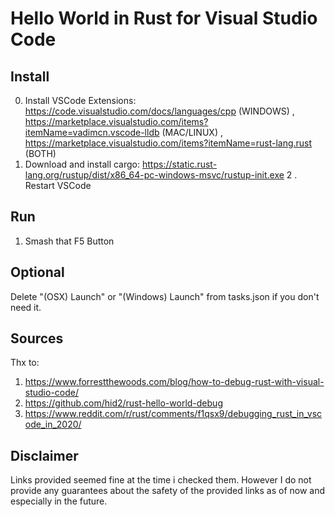 # Hello World in Rust for Visual Studio Code

## Install

0. Install VSCode Extensions: https://code.visualstudio.com/docs/languages/cpp (WINDOWS) , https://marketplace.visualstudio.com/items?itemName=vadimcn.vscode-lldb (MAC/LINUX) , https://marketplace.visualstudio.com/items?itemName=rust-lang.rust (BOTH)
1. Download and install cargo: https://static.rust-lang.org/rustup/dist/x86_64-pc-windows-msvc/rustup-init.exe
2 . Restart VSCode

## Run

1. Smash that F5 Button

## Optional 

Delete "(OSX) Launch" or "(Windows) Launch" from tasks.json if you don't need it.

## Sources 

Thx to:
 1. https://www.forrestthewoods.com/blog/how-to-debug-rust-with-visual-studio-code/
 2. https://github.com/hid2/rust-hello-world-debug
 2. https://www.reddit.com/r/rust/comments/f1qsx9/debugging_rust_in_vscode_in_2020/

## Disclaimer 

Links provided seemed fine at the time i checked them. 
However I do not provide any guarantees about the safety of the provided links as of now and especially in the future.
